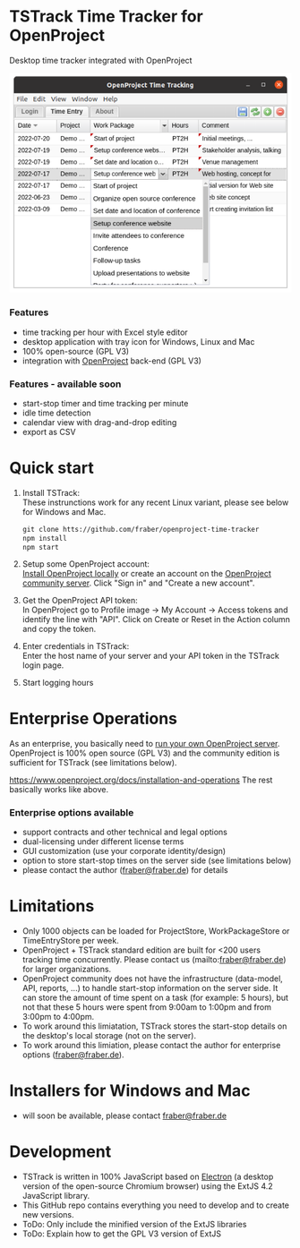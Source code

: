 TSTrack Time Tracker for OpenProject
====================================

Desktop time tracker integrated with OpenProject

![screenshot](/app/images/screenshot.png?raw=true "Screenshot")

### Features
* time tracking per hour with Excel style editor
* desktop application with tray icon for Windows, Linux and Mac
* 100% open-source (GPL V3)
* integration with [OpenProject](https://openproject.com)
  back-end (GPL V3)

### Features - available soon
* start-stop timer and time tracking per minute
* idle time detection
* calendar view with drag-and-drop editing
* export as CSV


# Quick start

1. Install TSTrack:<br>
   These instrunctions work for any recent Linux variant,
   please see below for Windows and Mac.<br>
   ```
   git clone htts://github.com/fraber/openproject-time-tracker
   npm install
   npm start
   ```

2. Setup some OpenProject account:<br>
   [Install OpenProject locally](https://www.openproject.org/docs/installation-and-operations/)
   or create an account on the [OpenProject community server](https://community.openproject.org).
   Click "Sign in" and "Create a new account".

3. Get the OpenProject API token:<br>
   In OpenProject go to Profile image -> My Account ->
   Access tokens and identify the line with "API".
   Click on Create or Reset in the Action column and
   copy the token.

4. Enter credentials in TSTrack:<br>
   Enter the host name of your server and your API token in
   the TSTrack login page.

5. Start logging hours



# Enterprise Operations

As an enterprise, you basically need to
[run your own OpenProject server](https://www.openproject.org/docs/installation-and-operations/).
OpenProject is 100% open source (GPL V3) and the community
edition is sufficient for TSTrack (see limitations below).

https://www.openproject.org/docs/installation-and-operations
The rest basically works like above.

### Enterprise options available

* support contracts and other technical and legal options
* dual-licensing under different license terms
* GUI customization (use your corporate identity/design)
* option to store start-stop times on the server side
  (see limitations below)
* please contact the author (fraber@fraber.de) for details


# Limitations

* Only 1000 objects can be loaded for ProjectStore,
  WorkPackageStore or TimeEntryStore per week.
* OpenProject + TSTrack standard edition are built
  for <200 users tracking time concurrently.
  Please contact us (mailto:fraber@fraber.de) for larger
  organizations.
* OpenProject community does not have the infrastructure
  (data-model, API, reports, ...) to handle start-stop
  information on the server side. It can store the amount
  of time spent on a task (for example: 5 hours),
  but not that these 5 hours were spent from 9:00am to
  1:00pm and from 3:00pm to 4:00pm.
* To work around this limiatation, TSTrack stores the
  start-stop details on the desktop's local storage
  (not on the server).
* To work around this limiation, please contact the
  author for enterprise options (fraber@fraber.de).


# Installers for Windows and Mac

* will soon be available, please contact fraber@fraber.de


# Development

* TSTrack is written in 100% JavaScript based on
  [Electron](https://electronjs.org) (a desktop version
  of the open-source Chromium browser) using the
  ExtJS 4.2 JavaScript library.
* This GitHub repo contains everything you need to
  develop and to create new versions.
* ToDo: Only include the minified version of the ExtJS
  libraries
* ToDo: Explain how to get the GPL V3 version of ExtJS
